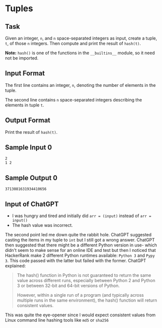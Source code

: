 # Tuples

## Task

Given an integer, `n`, and `n` space-separated integers as input, create a tuple, `t`, of those `n` integers. Then compute and print the result of `hash(t)`.

**Note:** `hash()` is one of the functions in the `__builtins__` module, so it need not be imported.

## Input Format

The first line contains an integer, `n`, denoting the number of elements in the tuple.

The second line contains `n` space-separated integers describing the elements in tuple `t`.

## Output Format

Print the result of `hash(t)`.

## Sample Input 0

```
2
1 2
```

## Sample Output 0

```
3713081631934410656
```

## Input of ChatGPT

- I was hungry and tired and initially did `arr = (input)` instead of `arr = input()`
- The hash value was incorrect.

The second point led me down quite the rabbit hole. ChatGPT suggested casting the items in my tuple to `int` but I still got a wrong answer. ChatGPT then suggested that there might be a different Python version in use- which didn't seem to make sense for an online IDE and test but then I noticed that HackerRank make 2 different Python runtimes available: `Python 3` and `Pypy 3`. This code passed with the latter but failed with the former. ChatGPT explained:

> The hash() function in Python is not guaranteed to return the same value across different runs, especially between Python 2 and Python 3 or between 32-bit and 64-bit versions of Python.
> 
> However, within a single run of a program (and typically across multiple runs in the same environment), the hash() function will return consistent values.

This was quite the eye-opener since I would expect consistent values from Linux command line hashing tools like `md5` or `sha256` 

